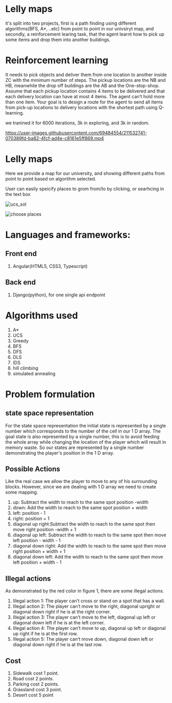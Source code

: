 # Lelly maps
it's split into two projects, first is a path finding using different algorithms(BFS, A*, ..etc) from point to point in our univsiryt map, and secondly, a reinforcement learing task, that the agent learnt how to pick up some items and drop them into another buildings.

# Reinforcement learning

It needs to pick objects and deliver them from one location to another inside ZC with the minimum number of steps. The pickup locations are the NB and HB, meanwhile the drop off buildings are the AB and the One-stop-shop. Assume that each pickup location contains 4 items to be delivered and that each delivery location can have at most 4 items. The agent can’t hold more than one item. Your goal is to design a route for the agent to send all items from pick-up locations to delivery locations with the shortest path using Q-learning.

we tranined it for 6000 iterations, 3k in exploring, and 3k in random.



https://user-images.githubusercontent.com/69484554/211532741-070389fd-ba82-4fcf-ad4e-c8161e5ff869.mp4


# Lelly maps
Here we provide a map for our university, and showing different paths from point to point based on algorithm selected.

User can easily speicify places to grom from/to by clicking, or searhcing in the text box





![ucs_sol](https://user-images.githubusercontent.com/69484554/208242170-994121d5-306f-47b2-9262-8242fe24fc88.png)

![choose places](https://user-images.githubusercontent.com/69484554/208242201-83e34feb-9135-43a7-8cfd-740323bd49fa.png)

# Languages and frameworks:

## Front end

1. Angular(HTML5, CSS3, Typescript)


## Back end

1. Django(python), for one single api endpoint

# Algorithms used
1. A*
2. UCS
3. Greedy
4. BFS
5. DFS
6. DLS
7. IDS
8. hill climbing
9. simulated annealing

# Problem formulation
## state space representation

For the state space representation the initial state is represented by a single number which corresponds to the number of the cell in our 1 D array. The goal state is also represented by a single number, this is to avoid feeding the whole array while changing the location of the player which will result in memory waste. So our states are represented by a single number demonstrating the player's position in the 1 D array.


## Possible Actions

Like the real case we allow the player to move to any of his surrounding blocks. However, since we are dealing
with 1 D array we need to create some mapping.
1. up: Subtract the width to reach to the same spot position -width
2. down: Add the width to reach to the same spot position + width
3. left: position - 1
4. right: position + 1
5. diagonal up right:Subtract the width to reach to the same spot then move right position -width + 1
6. diagonal up left: Subtract the width to reach to the same spot then move left position - width - 1
7. diagonal down right: Add the width to reach to the same spot then move right position + width + 1
8. diagonal down left: Add the width to reach to the same spot then move left position + width - 1



## Illegal actions
As demonstrated by the red color in figure 1, there are some illegal actions.
1. Illegal action 1: The player can’t cross or stand on a spot that has a wall.
2. Illegal action 2: The player can’t move to the right, diagonal upright or diagonal down right if he is at
the right corner.
3. Illegal action 3: The player can’t move to the left, diagonal up left or diagonal down left if he is at the
left corner.
4. Illegal action 4: The player can’t move to up, diagonal up left or diagonal up right if he is at the first row.
5. Illegal action 5: The player can’t move down, diagonal down left or diagonal down right if he is at the
last row.


## Cost
1. Sidewalk cost 1 point.
2. Road cost 2 points.
3. Parking cost 2 points.
4. Grassland cost 3 point.
4. Desert cost 5 point



